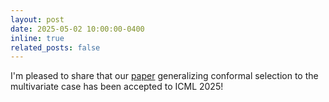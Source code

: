 ```yaml
---
layout: post
date: 2025-05-02 10:00:00-0400
inline: true
related_posts: false
---
```


I'm pleased to share that our [paper](https://arxiv.org/abs/2505.00917) generalizing conformal selection to the multivariate case has been accepted to ICML 2025!